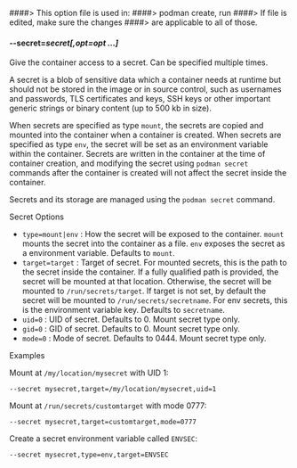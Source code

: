 ####> This option file is used in:
####> podman create, run
####> If file is edited, make sure the changes
####> are applicable to all of those.

#### **--secret**=_secret[,opt=opt ...]_

Give the container access to a secret. Can be specified multiple times.

A secret is a blob of sensitive data which a container needs at runtime but
should not be stored in the image or in source control, such as usernames and passwords,
TLS certificates and keys, SSH keys or other important generic strings or binary content (up to 500 kb in size).

When secrets are specified as type `mount`, the secrets are copied and mounted into the container when a container is created.
When secrets are specified as type `env`, the secret will be set as an environment variable within the container.
Secrets are written in the container at the time of container creation, and modifying the secret using `podman secret` commands
after the container is created will not affect the secret inside the container.

Secrets and its storage are managed using the `podman secret` command.

Secret Options

- `type=mount|env` : How the secret will be exposed to the container.
  `mount` mounts the secret into the container as a file.
  `env` exposes the secret as a environment variable.
  Defaults to `mount`.
- `target=target` : Target of secret.
  For mounted secrets, this is the path to the secret inside the container.
  If a fully qualified path is provided, the secret will be mounted at that location.
  Otherwise, the secret will be mounted to `/run/secrets/target`.
  If target is not set, by default the secret will be mounted to `/run/secrets/secretname`.
  For env secrets, this is the environment variable key. Defaults to `secretname`.
- `uid=0` : UID of secret. Defaults to 0. Mount secret type only.
- `gid=0` : GID of secret. Defaults to 0. Mount secret type only.
- `mode=0` : Mode of secret. Defaults to 0444. Mount secret type only.

Examples

Mount at `/my/location/mysecret` with UID 1:

```
--secret mysecret,target=/my/location/mysecret,uid=1
```

Mount at `/run/secrets/customtarget` with mode 0777:

```
--secret mysecret,target=customtarget,mode=0777
```

Create a secret environment variable called `ENVSEC`:

```
--secret mysecret,type=env,target=ENVSEC
```
